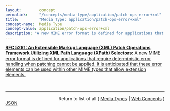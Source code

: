 ```yaml
---
layout:        concept
permalink:     "/concepts/media-type/application/patch-ops-error+xml"
title:         "Media Type: application/patch-ops-error+xml"
concept-name:  Media Type
concept-value: application/patch-ops-error+xml
description: "A new MIME error format is defined for applications that require deterministic error handling when patching cannot be applied. It is anticipated that these error elements can be used within other MIME types that allow extension elements."
---
```


**[RFC 5261: An Extensible Markup Language (XML) Patch Operations Framework Utilizing XML Path Language (XPath) Selectors](/specs/IETF/RFC/5261 "Extensible Markup Language (XML) documents are widely used as containers for the exchange and storage of arbitrary data in today's systems. In order to send changes to an XML document, an entire copy of the new version must be sent, unless there is a means of indicating only the portions that have changed. This document describes an XML patch framework utilizing XML Path language (XPath) selectors. These selector values and updated new data content constitute the basis of patch operations described in this document. In addition to them, with basic <add>, <replace>, and <remove> directives a set of patches can then be applied to update an existing XML document."):** [A new MIME error format is defined for applications that require deterministic error handling when patching cannot be applied. It is anticipated that these error elements can be used within other MIME types that allow extension elements.](http://tools.ietf.org/html/rfc5261#section-5 "Read documentation for Media Type &#34;application/patch-ops-error+xml&#34;")

<br/>
<hr/>

<p style="float : left"><a href="./application/patch-ops-error+xml.json" title="JSON representing this particular Web Concept value">JSON</a></p>
<p style="text-align: right">Return to list of all ( <a href="../media-types">Media Types</a> | <a href="../">Web Concepts</a> )</p>
